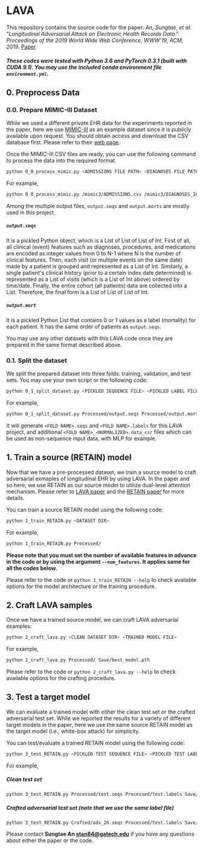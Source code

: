 # LAVA
This repository contains the source code for the paper:
*An, Sungtae, et al. "Longitudinal Adversarial Attack on Electronic Health Records Data." Proceedings of the 2019 World Wide Web Conference, WWW'19, ACM, 2019.* [Paper](http://delivery.acm.org/10.1145/3320000/3313528/p2558-an.html?ip=143.215.34.117&id=3313528&acc=ACTIVE%20SERVICE&key=A79D83B43E50B5B8%2E5E2401E94B5C98E0%2E4D4702B0C3E38B35%2E4D4702B0C3E38B35&__acm__=1563333251_e85a371b7110fd4ef78589d9af78835f)

##### These codes were tested with Python 3.6 and PyTorch 0.3.1 (built with CUDA 9.1). You may use the included conda environment file `environment.yml`.

## 0. Preprocess Data
### 0.0. Prepare MIMIC-III Dataset
While we used a different private EHR data for the experiments reported in the paper, here we use [MIMIC-III](https://mimic.physionet.org/) as an example dataset since it is publicly available upon request. You should obtain access and download the CSV database first. Please refer to their [web page](https://mimic.physionet.org/gettingstarted/access/).

Once the MIMIC-III CSV files are ready, you can use the following command to process the data into the required format.
```bash
python 0_0_process_mimic.py <ADMISSIONS FILE PATH> <DIAGNOSES FILE PATH> <PATIENTS FILE PATH> <OUTPUT PATH WITH A FILE NAME PREFIX>
```

For example,
```bash
python 0_0_process_mimic.py /mimic3/ADMISSIONS.csv /mimic3/DIAGNOSES_ICD.csv /mimic3/PATIENTS.csv ./Processed/outout
```
Among the multiple output files, `output.seqs` and `output.morts` are mostly used in this project.
##### `output.seqs`
It is a pickled Python object, which is a List of List of List of Int.
First of all, all clinical (event) features such as diagnoses, procedures, and medications are encoded as integer values from 0 to N-1 where N is the number of clinical features. Then, each visit (or multiple events on the same date) made by a patient is grouped and represented as a List of Int. Similarly, a single patient's clinical history (prior to a certain index date determined) is represented as a List of visits (which is a List of Int above) ordered by time/date. Finally, the entire cohort (all patients) data are collected into a List. Therefore, the final form is a List of List of List of Int.

##### `output.mort`
It is a pickled Python List that contains 0 or 1 values as a label (mortality) for each patient. It has the same order of patients as `output.seqs`. 

You may use any other datasets with this LAVA code once they are prepared in the same format described above.

### 0.1. Split the dataset
We split the prepared dataset into three folds: training, validation, and test sets.
You may use your own script or the following code:
```bash
python 0_1_split_dataset.py <PICKLED SEQUENCE FILE> <PICKLED LABEL FILE> <OUTPUT DIR>
```

For example,
```bash
python 0_1_split_dataset.py Processed/output.seqs Processed/output.morts Processed/
```
It will generate `<FOLD NAME>.seqs` and `<FOLD NAME>.labels` for this LAVA project, and additional `<FOLD NAME>_<NORMALIZED>.data_csr` files which can be used as non-sequence input data, with MLP for example.

## 1. Train a source (RETAIN) model
Now that we have a pre-processed dataset, we train a source model to craft adversarial exmaples of longitudinal EHR by using LAVA. In the paper and so here, we use RETAIN as our source model to utilize dual-level attention mechanism. Please refer to [LAVA paper](http://delivery.acm.org/10.1145/3320000/3313528/p2558-an.html?ip=143.215.34.117&id=3313528&acc=ACTIVE%20SERVICE&key=A79D83B43E50B5B8%2E5E2401E94B5C98E0%2E4D4702B0C3E38B35%2E4D4702B0C3E38B35&__acm__=1563333251_e85a371b7110fd4ef78589d9af78835f) and the [RETAIN paper](https://papers.nips.cc/paper/6321-retain-an-interpretable-predictive-model-for-healthcare-using-reverse-time-attention-mechanism) for more details.

You can train a source RETAIN model using the following code:

```bash
python 1_train_RETAIN.py <DATASET DIR>
```
For example,

```bash
python 1_train_RETAIN.py Processed/
```

**Please note that you must set the number of available features in advance in the code or by using the argument `--num_features`. It applies same for all the codes below.**

Please refer to the code or `python 1_train_RETAIN --help` to check available options for the model architecture or the training procedure.


## 2. Craft LAVA samples
Once we have a trained source model, we can craft LAVA adversarial examples:

```bash
python 2_craft_lava.py <CLEAN DATASET DIR> <TRAINED MODEL FILE>
```
For example,

```bash
python 2_craft_lava.py Processed/ Save/best_model.pth
```
Please refer to the code or `python 2_craft_lava.py --help` to check available options for the crafting procedure.

## 3. Test a target model
We can evaluate a trained model with either the clean test set or the crafted adversarial test set.
While we reported the results for a variety of different target models in the paper, here we use the same source RETAIN model as the target model (i.e., white-box attack) for simplicity.

You can test/evaluate a trained RETAIN model using the following code:
```bash
python 3_test_RETAIN.py <PICKLED TEST SEQUENCE FILE> <PICKLED TEST LABEL FILE> <TRAINED MODEL FILE>
```

For example,
##### Clean test set

```bash
python 3_test_RETAIN.py Processed/test.seqs Processed/test.labels Save/best_model.pth
```

##### Crafted adversarial test set (note that we use the same label file)
```bash
python 3_test_RETAIN.py Crafted/adv_20.seqs Processed/test.labels Save/best_model.pth
```

Please contact **Sungtae An <stan84@gatech.edu>** if you have any questions about either the paper or the code.
